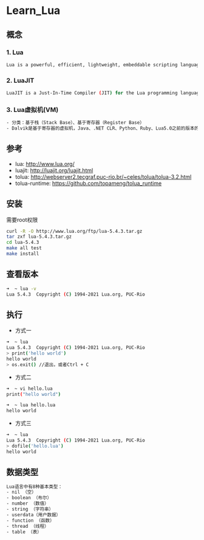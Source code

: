 # Learn_Lua



## 概念

### 1. Lua
```sh
Lua is a powerful, efficient, lightweight, embeddable scripting language. It supports procedural programming, object-oriented programming, functional programming, data-driven programming, and data description.
```


### 2. LuaJIT
```sh
LuaJIT is a Just-In-Time Compiler (JIT) for the Lua programming language.
```


### 3. Lua虚拟机(VM)
```sh
- 分类：基于栈（Stack Base）、基于寄存器（Register Base）
- Dalvik是基于寄存器的虚拟机，Java、.NET CLR、Python、Ruby、Lua5.0之前的版本的虚拟机都是基于栈的虚拟机；从5.0版本开始，Lua的虚拟机改成了基于寄存器的虚拟机。
```

## 参考
- lua: http://www.lua.org/
- luajit: http://luajit.org/luajit.html
- tolua: http://webserver2.tecgraf.puc-rio.br/~celes/tolua/tolua-3.2.html
- tolua-runtime: https://github.com/topameng/tolua_runtime



## 安装
需要root权限
```sh
curl -R -O http://www.lua.org/ftp/lua-5.4.3.tar.gz
tar zxf lua-5.4.3.tar.gz
cd lua-5.4.3
make all test
make install
```

## 查看版本
```sh
➜  ~ lua -v
Lua 5.4.3  Copyright (C) 1994-2021 Lua.org, PUC-Rio
```

## 执行
- 方式一
```sh
➜  ~ lua
Lua 5.4.3  Copyright (C) 1994-2021 Lua.org, PUC-Rio
> print('hello world')
hello world
> os.exit() //退出，或者Ctrl + C
```

- 方式二
```sh
➜  ~ vi hello.lua
print("hello world")

➜  ~ lua hello.lua
hello world
```

- 方式三
```sh
➜  ~ lua
Lua 5.4.3  Copyright (C) 1994-2021 Lua.org, PUC-Rio
> dofile('hello.lua')
hello world
```


## 数据类型
```sh
Lua语言中有8种基本类型： 
- nil （空）
- boolean （布尔）
- number （数值）
- string （字符串）
- userdata（用户数据）
- function （函数）
- thread （线程）
- table （表）
```